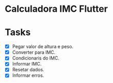 # Calculadora IMC Flutter

# Tasks

- [x] Pegar valor de altura e peso.
- [x] Converter para IMC.
- [x] Condicionaris do IMC.
- [x] Informar IMC.
- [x] Resetar dados.
- [x] Informar erros.
